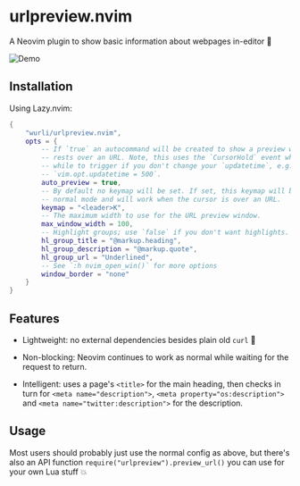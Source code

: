 # urlpreview.nvim

A Neovim plugin to show basic information about webpages in-editor 💫

![Demo](https://github.com/user-attachments/assets/ed6b02b9-5d1e-4d42-91ee-61952820aaf4)

## Installation

Using Lazy.nvim:

``` lua
{
    "wurli/urlpreview.nvim",
    opts = {
        -- If `true` an autocommand will be created to show a preview when the cursor
        -- rests over an URL. Note, this uses the `CursorHold` event which can take a
        -- while to trigger if you don't change your `updatetime`, e.g. using
        -- `vim.opt.updatetime = 500`.
        auto_preview = true,
        -- By default no keymap will be set. If set, this keymap will be applied in
        -- normal mode and will work when the cursor is over an URL.
        keymap = "<leader>K",
        -- The maximum width to use for the URL preview window.
        max_window_width = 100,
        -- Highlight groups; use `false` if you don't want highlights.
        hl_group_title = "@markup.heading",
        hl_group_description = "@markup.quote",
        hl_group_url = "Underlined",
        -- See `:h nvim_open_win()` for more options
        window_border = "none"
    }
}
```

## Features

*   Lightweight: no external dependencies besides plain old `curl` 💨

*   Non-blocking: Neovim continues to work as normal while waiting for the
    request to return.

*   Intelligent: uses a page's `<title>` for the main heading, then checks in
    turn for `<meta name="description">`, `<meta property="os:description">` and
    `<meta name="twitter:description">` for the description.

## Usage

Most users should probably just use the normal config as above, but there's also
an API function `require("urlpreview").preview_url()` you can use for your own
Lua stuff 💥

